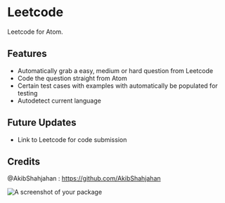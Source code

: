 # Leetcode

Leetcode for Atom.

## Features

- Automatically grab a easy, medium or hard question from Leetcode
- Code the question straight from Atom
- Certain test cases with examples with automatically be populated for testing
- Autodetect current language

## Future Updates

- Link to Leetcode for code submission

## Credits

@AkibShahjahan : https://github.com/AkibShahjahan

![A screenshot of your package](https://f.cloud.github.com/assets/69169/2290250/c35d867a-a017-11e3-86be-cd7c5bf3ff9b.gif)
